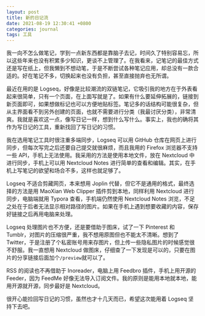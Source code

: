 ```yaml
---
layout: post
title: 新的日记流
date: 2021-08-19 12:30:41 +0800
categories: journal
tags: 工具
---
```


我一向不怎么做笔记，学到一点新东西都是靠脑子去记，时间久了特别容易忘，所以这些年来也没有积累多少知识，更谈不上管理了。在我看来，记笔记的最佳方式还是写在纸上，但我懒到不想动笔，于是不断尝试各种笔记应用，却总没有一款合适的。好在笔记不多，切换起来也没有负担，甚至直接抛弃也无所谓。

最近在用的是 Logseq，好像是比较潮流的双链笔记，它吸引我的地方在于外表看起来很简单，只有一个页面，在上面写就是了。如果有什么要延伸拓展的，链接到新页面即可，如果想做标记也可以方便地贴标签。笔记多的话结构可能很复杂，但从主界面看不到另外创建的页面，也就不需要进行分类（我最讨厌分类），非常清爽。我就是喜欢这一点，像写日记一样，想到什么写什么。事实上，我也的确将其作为写日记的工具，重新找回了写日记的习惯。

我在选用笔记工具时很注重多端同步，Logseq 可以用 GitHub 仓库在网页上进行同步，但每次写完之后还要自己提交就很麻烦，而且我用的 Firefox 浏览器不支持一些 API，手机上无法使用。我采用的方法是使用本地文件，放在 Nextcloud 中进行同步，手机上可以用 Nextcloud Notes 进行简单的查看和编辑。其实，在手机上写笔记的欲望和场合不多，这样也就足够了。

Logseq 不适合剪藏网页，本来想用 Joplin 代替，但它不是通用的格式，最终选择的方法是用 MaoXian Web Clipper 插件剪到本地，同样利用 Nextcloud 进行同步，电脑端就用 Typora 查看，手机端仍然使用 Nextcloud Notes 浏览，不足之处在于后者无法显示相对路径的图片。如果在手机上遇到想要收藏的内容，保存好链接之后再用电脑来处理。

Logseq 处理图片也不方便，还是要借助于图床，试了一下 Pinterest 和 Tumblr，对图片的压缩很严重，我不想用原图但也不能太不清晰。想到了 Twitter，于是注册了个私密账号用来存图片，但上传一些隐私图片的时候感觉很不舒服。我一直想用 Nextcloud 做图床，仔细查了一下发现是可以的，只要在图片的分享链接后面加个`/preview`就可以了。

RSS 的阅读也不再借助于 Inoreader，电脑上用 Feedbro 插件，手机上用开源的 Feeder，因为 FeedMe 好像无法导入订阅文件。我的原则是能用本地就本地，能用开源就开源，同步最好是 Nextcloud。

很开心能捡回写日记的习惯，虽然也才十几天而已，希望这次能用着 Logseq 坚持下去吧。
